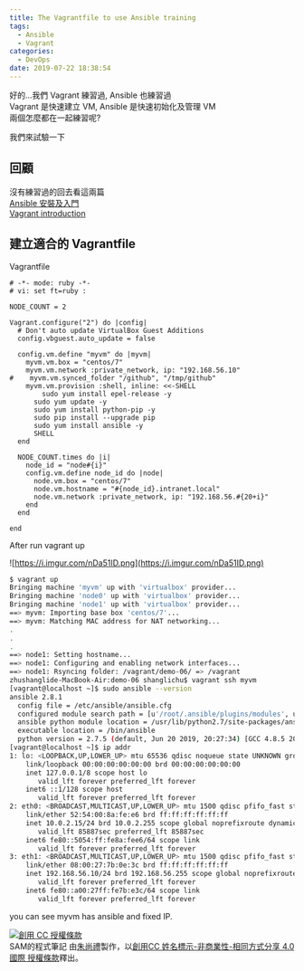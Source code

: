 ```yaml
---
title: The Vagrantfile to use Ansible training
tags:
  - Ansible
  - Vagrant
categories:
  - DevOps
date: 2019-07-22 18:38:54
---
```


好的...我們 Vagrant 練習過, Ansible 也練習過  
Vagrant 是快速建立 VM, Ansible 是快速初始化及管理 VM  
兩個怎麼都在一起練習呢?  

我們來試驗一下

<!--more-->

## 回顧
沒有練習過的回去看這兩篇  
[Ansible 安裝及入門](https://blog.samchu.dev/2019/07/05/Ansible-install-and-introduction/)  
[Vagrant introduction](https://blog.samchu.dev/2019/07/09/Vagrant-introduction/)  

## 建立適合的 Vagrantfile
Vagrantfile
``` Vagrantfile
# -*- mode: ruby -*-
# vi: set ft=ruby :

NODE_COUNT = 2

Vagrant.configure("2") do |config|
  # Don't auto update VirtualBox Guest Additions
  config.vbguest.auto_update = false

  config.vm.define "myvm" do |myvm|
    myvm.vm.box = "centos/7"
    myvm.vm.network :private_network, ip: "192.168.56.10"
#    myvm.vm.synced_folder "/github", "/tmp/github"
    myvm.vm.provision :shell, inline: <<-SHELL
	  	sudo yum install epel-release -y
      sudo yum update -y
      sudo yum install python-pip -y
      sudo pip install --upgrade pip
      sudo yum install ansible -y
	  SHELL
  end

  NODE_COUNT.times do |i|
    node_id = "node#{i}"
    config.vm.define node_id do |node|
      node.vm.box = "centos/7"
      node.vm.hostname = "#{node_id}.intranet.local"
      node.vm.network :private_network, ip: "192.168.56.#{20+i}"
    end
  end

end
```

After run vagrant up

![https://i.imgur.com/nDa51ID.png](https://i.imgur.com/nDa51ID.png)

``` bash
$ vagrant up
Bringing machine 'myvm' up with 'virtualbox' provider...
Bringing machine 'node0' up with 'virtualbox' provider...
Bringing machine 'node1' up with 'virtualbox' provider...
==> myvm: Importing base box 'centos/7'...
==> myvm: Matching MAC address for NAT networking...
.
.
.
==> node1: Setting hostname...
==> node1: Configuring and enabling network interfaces...
==> node1: Rsyncing folder: /vagrant/demo-06/ => /vagrant
zhushanglide-MacBook-Air:demo-06 shanglichu$ vagrant ssh myvm
[vagrant@localhost ~]$ sudo ansible --version
ansible 2.8.1
  config file = /etc/ansible/ansible.cfg
  configured module search path = [u'/root/.ansible/plugins/modules', u'/usr/share/ansible/plugins/modules']
  ansible python module location = /usr/lib/python2.7/site-packages/ansible
  executable location = /bin/ansible
  python version = 2.7.5 (default, Jun 20 2019, 20:27:34) [GCC 4.8.5 20150623 (Red Hat 4.8.5-36)]
[vagrant@localhost ~]$ ip addr
1: lo: <LOOPBACK,UP,LOWER_UP> mtu 65536 qdisc noqueue state UNKNOWN group default qlen 1000
    link/loopback 00:00:00:00:00:00 brd 00:00:00:00:00:00
    inet 127.0.0.1/8 scope host lo
       valid_lft forever preferred_lft forever
    inet6 ::1/128 scope host
       valid_lft forever preferred_lft forever
2: eth0: <BROADCAST,MULTICAST,UP,LOWER_UP> mtu 1500 qdisc pfifo_fast state UP group default qlen 1000
    link/ether 52:54:00:8a:fe:e6 brd ff:ff:ff:ff:ff:ff
    inet 10.0.2.15/24 brd 10.0.2.255 scope global noprefixroute dynamic eth0
       valid_lft 85887sec preferred_lft 85887sec
    inet6 fe80::5054:ff:fe8a:fee6/64 scope link
       valid_lft forever preferred_lft forever
3: eth1: <BROADCAST,MULTICAST,UP,LOWER_UP> mtu 1500 qdisc pfifo_fast state UP group default qlen 1000
    link/ether 08:00:27:7b:0e:3c brd ff:ff:ff:ff:ff:ff
    inet 192.168.56.10/24 brd 192.168.56.255 scope global noprefixroute eth1
       valid_lft forever preferred_lft forever
    inet6 fe80::a00:27ff:fe7b:e3c/64 scope link
       valid_lft forever preferred_lft forever
```

you can see myvm has ansible and fixed IP.

<a rel="license" href="http://creativecommons.org/licenses/by-nc-sa/4.0/"><img alt="創用 CC 授權條款" style="border-width:0" src="https://i.creativecommons.org/l/by-nc-sa/4.0/88x31.png" /></a><br /><span xmlns:dct="http://purl.org/dc/terms/" property="dct:title">SAM的程式筆記 </span>由<a xmlns:cc="http://creativecommons.org/ns#" href="https://blog.samchu.dev/" property="cc:attributionName" rel="cc:attributionURL">朱尚禮</a>製作，以<a rel="license" href="http://creativecommons.org/licenses/by-nc-sa/4.0/">創用CC 姓名標示-非商業性-相同方式分享 4.0 國際 授權條款</a>釋出。

